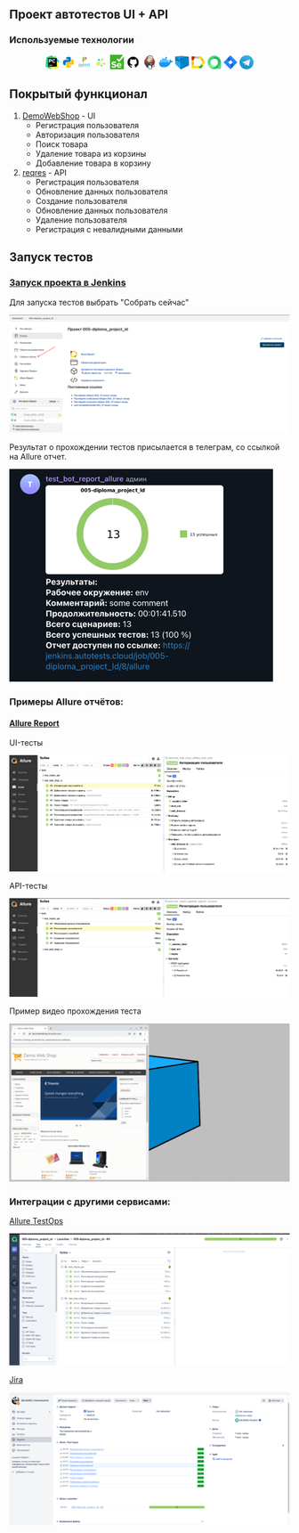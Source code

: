 ## Проект автотестов  UI + API 

<!-- Технологии -->

### Используемые технологии
<p  align="center">
  <code><img width="5%" title="Pycharm" src="images/logo/pycharm.png"></code>
  <code><img width="5%" title="Python" src="images/logo/python.png"></code>
  <code><img width="5%" title="Pytest" src="images/logo/pytest.png"></code>
  <code><img width="5%" title="Selene" src="images/logo/selene.png"></code>
  <code><img width="5%" title="Selenium" src="images/logo/selenium.png"></code>
  <code><img width="5%" title="GitHub" src="images/logo/github.png"></code>
  <code><img width="5%" title="Jenkins" src="images/logo/jenkins.png"></code>
  <code><img width="5%" title="Docker" src="images/logo/docker.png"></code>
  <code><img width="5%" title="Selenoid" src="images/logo/selenoid.png"></code>
  <code><img width="5%" title="Allure Report" src="images/logo/allure_report.png"></code>
  <code><img width="5%" title="Allure TestOps" src="images/logo/allure_testops.png"></code>
  <code><img width="5%" title="Jira" src="images/logo/jira.png"></code>
  <code><img width="5%" title="Telegram" src="images/logo/tg.png"></code>
</p>


<!-- Тест кейсы -->

## Покрытый функционал

1. [DemoWebShop](https://demowebshop.tricentis.com/) - UI
    - Регистрация пользователя
    - Авторизация пользователя
    - Поиск товара
    - Удаление товара из корзины
    - Добавление товара в корзину
2. [reqres](https://reqres.in/) - API
   - Регистрация пользователя 
   - Обновление данных пользователя
   - Создание пользователя
   - Обновление данных пользователя
   - Удаление пользователя
   - Регистрация с невалидными данными

## Запуск тестов

### [Запуск проекта в Jenkins](https://jenkins.autotests.cloud/job/005-diploma_project_ld/)

Для запуска тестов выбрать "Собрать сейчас"

![Jenkins](/images/screenshot/jenkins.png)

Результат о прохождении тестов присылается в телеграм, со ссылкой на Allure отчет.

![Telegram](/images/screenshot/teleg.png)

### __Примеры Allure отчётов:__ 

#### [Allure Report](https://jenkins.autotests.cloud/job/005-diploma_project_ld/8/allure/)

UI-тесты

![Allure UI](/images/screenshot/ui.png)

API-тесты

![Allure API](/images/screenshot/api.png)

Пример видео прохождения теста

![Allure vid](/images/screenshot/del.gif)

### __Интеграции с другими сервисами:__ 
[Allure TestOps](https://allure.autotests.cloud/launch/26950/tree?treeId=6826&search=)

![Allure TestOps](/images/screenshot/allureTestOps.png)

[Jira](https://jira.autotests.cloud/browse/HOMEWORK-783)

![Allure TestOps](/images/screenshot/jira.png)
